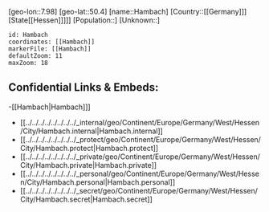 ﻿---
location: [50.4,7.98]
mapzoom: [7,12] 
mapmarker: city 
type: City
tags:
- geo/City


SpocWebEntityId: 30740
isDeleted: false
confidential: public

---
[geo-lon::7.98]
[geo-lat::50.4]
[name::Hambach]
[Country::[[Germany]]]
[State[[Hessen]]]]]
[Population::]
[Unknown::]


```leaflet
id: Hambach
coordinates: [[Hambach]]
markerFile: [[Hambach]]
defaultZoom: 11 
maxZoom: 18
```


## Confidential Links & Embeds: 
-[[Hambach|Hambach]]] 
- [[../../../../../../../../_internal/geo/Continent/Europe/Germany/West/Hessen/City/Hambach.internal|Hambach.internal]] 
- [[../../../../../../../../_protect/geo/Continent/Europe/Germany/West/Hessen/City/Hambach.protect|Hambach.protect]] 
- [[../../../../../../../../_private/geo/Continent/Europe/Germany/West/Hessen/City/Hambach.private|Hambach.private]] 
- [[../../../../../../../../_personal/geo/Continent/Europe/Germany/West/Hessen/City/Hambach.personal|Hambach.personal]] 
- [[../../../../../../../../_secret/geo/Continent/Europe/Germany/West/Hessen/City/Hambach.secret|Hambach.secret]] 
